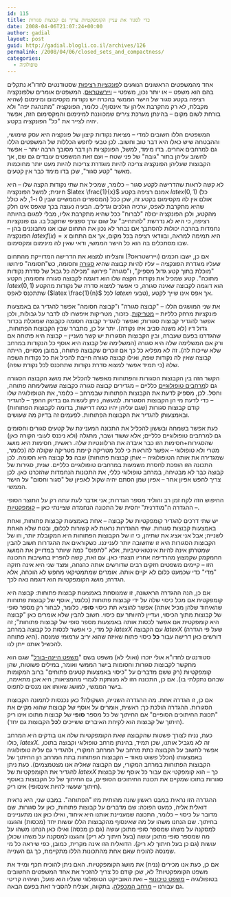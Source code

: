 ```yaml
---
id: 115
title: כדי לסגור את עניין הקומפקטיות צריך גם קבוצות סגורות
date: 2008-04-06T21:07:24+00:00
author: gadial
layout: post
guid: http://gadial.blogli.co.il/archives/126
permalink: /2008/04/06/closed_sets_and_compactness/
categories:
  - טופולוגיה
---
```

אחד מהמשפטים הראשונים הנוגעים ל[פונקציות רציפות](http://he.wikipedia.org/wiki/%D7%A8%D7%A6%D7%99%D7%A4%D7%95%D7%AA) שסטודנטים לחדו"א נתקלים בהם הוא משפט &#8211; או יותר נכון, משפטי &#8211; [ויירשטראס](http://he.wikipedia.org/wiki/%D7%9E%D7%A9%D7%A4%D7%98%D7%99_%D7%95%D7%99%D7%99%D7%A8%D7%A9%D7%98%D7%A8%D7%90%D7%A1). המשפטים אומרים שלפונקציה רציפה בקטע סגור של הישר הממשי בהכרח יש נקודות מקסימום ומינימום (שהיא מקבלת, לא רק מתקרבת אליהן עד אינסוף). כלומר, הפונקציה "מתנהגת יפה" ולא בורחת לשום מקום &#8211; בהינתן מערכת צירים שמכווננת למינימום והמקסימום הזה, אפשר יהיה לצייר את "כל" הפונקציה בקטע.

המשפטים הללו חשובים למדי &#8211; מציאת נקודות קיצון של פונקציה היא עסק שימושי, וההבטחה שיש כאלו היא דבר טוב וחשוב. לכן טבעי לחפש הכללות של המשפטים הללו גם למרחבים אחרים. בדו מימד, למשל, הפונקציות הן דבר מסובך הרבה יותר &#8211; אפשר לחשוב עליהן בתור "גובה" של פני שטח &#8211; ועם זאת המשפטים עובדים גם שם, אך הקבוצות שעליהן הפונקציה צריכה להיות מוגדרת צריכות להיות מעט יותר מחוכמות מאשר "קטע סגור", שכן בדו מימד כבר אין קטעים.

לא קשה לראות שהדרישה לקטע סגור &#8211; כלומר, שמכיל את שתי נקודות הקצה שלו &#8211; היא חיונית; למשל הפונקציה $latex \frac{1}{x}$ אמנם רציפה בקטע $latex (0,1)$ (כל המספרים הממשיים שבין 0 ו-1, לא כולל) אולם אין לה מקסימום בקטע זה, שכן ככל שהיא מתקרבת לאפס, ערכיה הולכים וגדלים. הבעיה נעוצה בכך שאפס אינו חלק מהקטע, ולכן הפונקציה יכולה "לברוח" ככל שהיא מתקרבת אליו, מבלי לפגום בהיותה רציפה, כי היא לא נדרשת "להתחייב" על שום ערך ספציפי שתקבל בו. גם פונקציות נחמדות בהרבה יכולות להסתבך אם נבחר לא נכון את התחום שבו אנו מתבוננים בהן &#8211; הפונקציה $latex f(x)=x$ היא תמימה למראה, ובוודאי רציפה בכל מקום, אך אם התחום שבו מסתכלים בה הוא כל הישר הממשי, ודאי שאין לה מינימום ומקסימום.

אם כן, ישבו חכמים (ויירשטראס?) והצליחו למצוא את הדרישה המדוייקת מהתחום שעליו מוגדרת הפונקציה &#8211; עליו להיות קבוצה שהיא [סגורה](http://he.wikipedia.org/wiki/%D7%A7%D7%91%D7%95%D7%A6%D7%94_%D7%A1%D7%92%D7%95%D7%A8%D7%94) וחסומה, כש"חסומה" פירושו "מוכלת בתוך קטע גדול מספיק", ו"סגורה" פירושו "מכילה כל גבול של סדרת נקודות מתוכה". קטע שמכיל את נקודות הקצה שלו הוא דוגמה לקבוצה סגורה וחסומה; הקטע $latex (0,1)$ הוא דוגמה לקבוצה שאינה סגורה, כי אפשר למצוא סדרה של נקודות מהקטע שתתכנס לאפס ($latex \frac{1}{n}$ לכל $latex n$ טבעי), אך אפס אינו שייך לקטע.

את שני המושגים הללו &#8211; "קבוצה סגורה" ו"קבוצה חסומה" אפשר להגדיר גם באמצעות פונקציות מרחק כלליות &#8211; [מטריקות](http://he.wikipedia.org/wiki/%D7%9E%D7%98%D7%A8%D7%99%D7%A7%D7%94). כזכור, מטריקות איפשרו לנו לדבר על גבולות, ולכן אפשר להגדיר קבוצות סגורות; ואפשר להגדיר קבוצה חסומה כקבוצה שמוכלת בכדור גדול דיו (לא משנה סביב איזו נקודה). יתר על כן, מתברר שבין הקבוצות הפתוחות, שהגדרנו בפעם שעברה, ובין הקבוצות הסגורות יש קשר מעניין &#8211; קבוצה היא פתוחה אם ורק אם המשלימה שלה היא סגורה (המשלימה של קבוצה היא אוסף כל הנקודות במרחב שלא שייכות לה). זה לא מפליא כל כך אם זוכרים שקבוצה פתוחה, במובן מסויים, הייתה קבוצה שאין לה נקודות שפה, ואילו קבוצה סגורה חייבת להכיל את כל נקודות השפה שלה (כי תמיד אפשר למצוא סדרת נקודות שתתכנס לכל נקודת שפה).

הקשר הזה בין הקבוצות הסגורות והפתוחות מאפשר להכליל את מושג הקבוצה הסגורה גם ל[מרחבים טופולוגיים](http://he.wikipedia.org/wiki/%D7%9E%D7%A8%D7%97%D7%91_%D7%98%D7%95%D7%A4%D7%95%D7%9C%D7%95%D7%92%D7%99) כלליים &#8211; מגדירים קבוצה סגורה כקבוצה שמשלימתה פתוחה, וחסל. לכן, מספיק לדעת את הקבוצות הפתוחות שבמרחב &#8211; כלומר, את הטופולוגיה שלו &#8211; כדי לדעת מי הן הקבוצות הסגורות. למעשה, ניתן לעשות גם בדיוק ההפך &#8211; להגדיר קודם קבוצות סגורות (שגם עליהן יהיו כמה דרישות, בדומה לקבוצות הפתוחות) ובאמצעותן להגדיר את הקבוצות הפתוחות. לפעמים זה בדיוק מה שעושים.

כעת אפשר בשמחה ובששון להכליל את התכונה המעניינת של קטעים סגורים וחסומים גם למרחבים טופולוגיים כלליים; אלא ששוד ושבר, מתגלה (ולא ניכנס לעובי הקורה כאן) שהסגירות+חסימות הזו כבר איבדה את הרלוונטיות שלה. ראשית, חסימות היא מושג מטרי ולא טופולוגי &#8211; אפשר להראות כי לכל מטריקה קיימת מטריקה שקולה לה (כלומר, שמגדירה את אותה הטופולוגיה &#8211; אותן קבוצות פתוחות) שבה **כל** קבוצה היא חסומה. לכן התכונה הזו הופכת לחסרת משמעות במרחבים טופולוגיים כלליים. שנית, סגירות של קבוצה כבר לא מבטיחה, במרחב טופולוגי כללי, את התכונות הנחמדות שהזכרנו כאן. לכן צריך לחפש אפיון אחר &#8211; אפיון שמן הסתם יהיה שקול לאפיון של "סגור וחסום" על הישר הממשי.

החיפוש הזה לקח זמן רב והוליד מספר הגדרות; אני אדבר לעת עתה רק על התוצר הסופי &#8211; ההגדרה ה"מודרנית" יחסית של התכונה הנחמדה שציינתי כאן &#8211; [קומפקטיות](http://he.wikipedia.org/wiki/%D7%A7%D7%95%D7%9E%D7%A4%D7%A7%D7%98%D7%99%D7%95%D7%AA).

יש שתי דרכים להגדיר קומפקטיות של קבוצה &#8211; אחת באמצעות קבוצות פתוחות, ואחת באמצעות קבוצות סגורות. שתי ההגדרות נראות לא קשורות לכלום, ובטח שלא האחת לשנייה; אבל אני אציג את שתיהן, כי זו של הקבוצות הפתוחות היא המקובלת יותר, וזו של הקבוצות הסגורות היא זו שחשובה יותר לענייננו. כשקוראים את ההגדרות חשוב להבין שמטרתן אינה להיות אינטואיטיביות, אלא "לתפוס" כמה שיותר במדוייק את המושג החמקמק שקמצוץ מהרדיפה אחריו הצגתי כאן. עם זאת, קשה להפריז בחשיבות התכונה הזו &#8211; קיימים משפטים חזקים רבים שדורשים אותה כהנחה, ומצד שני היא אינה חזקה "מדי" כדי שכמעט כלום לא יקיים אותה. אומרים שמתמטיקאי מחפש לא הוכחה, אלא הגדרה; מושג הקומפקטיות הוא דוגמה נאה לכך.

אם כן, הנה ההגדרה הראשונה, זו שמנוסחת באמצעות קבוצות פתוחות: קבוצה היא קומפקטית אם מכל כיסוי שלה על ידי קבוצות פתוחות (כלומר, אוסף של קבוצות פתוחות שהאיחוד שלהן מכיל אותה) אפשר להוציא תת כיסוי **סופי**. כלומר, לבחור רק מספר סופי של קבוצות מתוך הכיסוי, ועדיין להיוותר עם כיסוי. חשוב להבין שלא אומרים כאן "קבוצה היא קומפקטית אם אפשר לכסות אותה באמצעות מספר סופי של קבוצות פתוחות"; זה קל מדי, כי אפשר לכסות כל קבוצה במרחב $latex X$ עם הקבוצה $latex X$ (שעל פי הגדרה היא פתוחה). דורשים כאן דרישה עבור **כל** כיסוי פתוח שאיזה שהוא יריב ערמומי שמנסה להכשיל אותנו ייתן לנו.

סטודנטים לחדו"א אולי יזכרו (ואולי לא) משפט בשם "[משפט היינה-בורל](http://he.wikipedia.org/wiki/%D7%9E%D7%A9%D7%A4%D7%98_%D7%94%D7%99%D7%99%D7%A0%D7%94-%D7%91%D7%95%D7%A8%D7%9C)" שגם הוא מתקשר לקבוצות סגורות וחסומות בישר הממשי ואומר, במילים פשוטות, שהן קומפקטיות (רק ששם מדברים על "כיסוי באמצעות קטעים פתוחים" ברוב המקומות שבהם נתקלתי בו). אם כן, התכונה הזו לא מנותקת לגמרי מהמציאות; היא אכן מתאימה, בישר הממשי, למושג שאותו אנו מנסים לתפוס.

אם כן, זו הגדרה אחת. מה ההגדרה השנייה, השקולה? כאן נכנסות לתמונה הקבוצות הסגורות. ההגדרה הולכת כך: ראשית, אומרים על אוסף של קבוצות שהוא מקיים את "תכונת החיתוכים הסופיים" אם החיתוך של כל מספר **סופי** של קבוצות מתוכו אינו ריק (חיתוך של קבוצות הוא לקיחת האיברים ששייכים ל**כל** הקבוצות גם יחד).

כעת, נניח לצורך פשטות שהקבוצה שאת הקומפקטיות שלה אנו בודקים היא המרחב כולו, $latex X$. זה לא מגביל אותנו, שכן תמיד, בהינתן מרחב טופולוגי וקבוצה בתוכו, אפשר לחשוב על הקבוצה כתת מרחב של המרחב המקורי, ולהגדיר גם עליה טופולוגיה באמצעותו (הכלל פשוט מאוד &#8211; הקבוצות הפתוחות בתת המרחב הן החיתוך של הקבוצות הפתוחות במרחב המקורי, עם הקבוצה שאליה אנו מצטמצמים). כעת ניתן להגדיר את הקומפקטיות של $latex X$ כך &#8211; הוא קומפקטי אם עבור כל אוסף של קבוצות סגורות בתוכו שמקיים את תכונת החיתוכים הסופיים, גם החיתוך של כל הקבוצות באוסף (חיתוך שעשוי להיות אינסופי) אינו ריק.

ההגדרה הזו נראית במבט ראשון שונה מהותית מזו "הפתוחה". במבט שני, היא נראית דואלית אליה, כמעט הפוכה: שם מדברים על קבוצות פתוחות, כאן על סגורות. שם מדובר על כיסוי &#8211; כלומר, התכונה שמעניינת אותנו היא איחוד, ואילו כאן אנו מתעניינים בחיתוך. שם הנחנו משהו על מה שאינסוף מהקבוצות הללו עושות יחד (מכסות) והגענו למסקנה על משהו שמספר סופי מתוכן עושה (גם כן מכסה) ואילו כאן הנחנו משהו על מה שמספר סופי מתוכן עושה (בעל חיתוך לא ריק) והגענו למסקנה על משהו שכולן עושות (גם כן בעל חיתוך לא ריק). הדואלית הזו אינה מקרית, כמובן, כפי שיראה כל מי שמנסה להוכיח שאם אחת מהתכונות הללו מתקיימת, כך גם השנייה.

אם כן, כעת אנו מכירים (נניח) את מושג הקומפקטיות. האם ניתן להוכיח תכף ומייד את משפט הקומפקטיות? לא, שכן קודם כל צריך להזכיר את אחד המשפטים החשובים בטופולוגיה &#8211; [משפט טיכונוף](http://he.wikipedia.org/wiki/%D7%9E%D7%A9%D7%A4%D7%98_%D7%98%D7%99%D7%9B%D7%95%D7%A0%D7%95%D7%A3) &#8211; ואת האובייקט הטופולוגי שעליו הוא פועל, ושיהיה קריטי גם עבורנו &#8211; [מרחב המכפלה](http://he.wikipedia.org/wiki/%D7%9E%D7%A8%D7%97%D7%91_%D7%9E%D7%9B%D7%A4%D7%9C%D7%94_%28%D7%98%D7%95%D7%A4%D7%95%D7%9C%D7%95%D7%92%D7%99%D7%94%29). בתקווה, אצליח להסביר זאת בפעם הבאה.